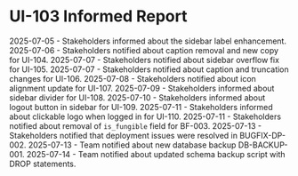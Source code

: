 # UI-103 Informed Report

2025-07-05 - Stakeholders informed about the sidebar label enhancement.
2025-07-06 - Stakeholders notified about caption removal and new copy for UI-104.
2025-07-07 - Stakeholders notified about sidebar overflow fix for UI-105.
2025-07-07 - Stakeholders notified about caption and truncation changes for UI-106.
2025-07-08 - Stakeholders notified about icon alignment update for UI-107.
2025-07-09 - Stakeholders informed about sidebar divider for UI-108.
2025-07-10 - Stakeholders informed about logout button in sidebar for UI-109.
2025-07-11 - Stakeholders informed about clickable logo when logged in for UI-110.
2025-07-11 - Stakeholders notified about removal of `is_fungible` field for BF-003.
2025-07-13 - Stakeholders notified that deployment issues were resolved in BUGFIX-DP-002.
2025-07-13 - Team notified about new database backup DB-BACKUP-001.
2025-07-14 - Team notified about updated schema backup script with DROP statements.
